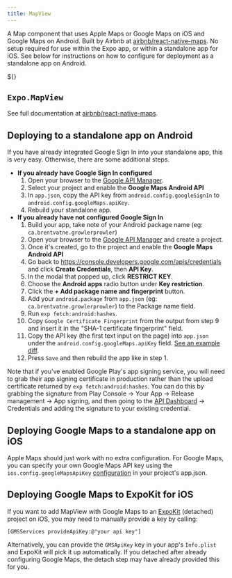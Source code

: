 ```yaml
---
title: MapView
---
```


A Map component that uses Apple Maps or Google Maps on iOS and Google Maps on Android. Built by Airbnb at [airbnb/react-native-maps](https://github.com/airbnb/react-native-maps). No setup required for use within the Expo app, or within a standalone app for iOS. See below for instructions on how to configure for deployment as a standalone app on Android.

${<SnackEmbed snackId="@adamjnav/mapview-example" />}

## `Expo.MapView`

See full documentation at [airbnb/react-native-maps](https://github.com/airbnb/react-native-maps).

## Deploying to a standalone app on Android

If you have already integrated Google Sign In into your standalone app, this is very easy. Otherwise, there are some additional steps.

-   **If you already have Google Sign In configured**
    1.  Open your browser to the [Google API Manager](https://console.developers.google.com/apis).
    2.  Select your project and enable the **Google Maps Android API**
    3.  In `app.json`, copy the API key from `android.config.googleSignIn` to `android.config.googleMaps.apiKey`.
    4.  Rebuild your standalone app.
-   **If you already have not configured Google Sign In**
    1.  Build your app, take note of your Android package name (eg: `ca.brentvatne.growlerprowler`)
    2.  Open your browser to the [Google API Manager](https://console.developers.google.com/apis) and create a project.
    3.  Once it's created, go to the project and enable the **Google Maps Android API**
    4.  Go back to <https://console.developers.google.com/apis/credentials> and click **Create Credentials**, then **API Key**.
    5.  In the modal that popped up, click **RESTRICT KEY**.
    6.  Choose the **Android apps** radio button under **Key restriction**.
    7.  Click the **+ Add package name and fingerprint** button.
    8.  Add your `android.package` from `app.json` (eg: `ca.brentvatne.growlerprowler`) to the Package name field.
    9.  Run `exp fetch:android:hashes`.
    10. Copy `Google Certificate Fingerprint` from the output from step 9 and insert it in the "SHA-1 certificate fingerprint" field.
    11. Copy the API key (the first text input on the page) into `app.json` under the `android.config.googleMaps.apiKey` field. [See an example diff](https://github.com/brentvatne/growler-prowler/commit/3496e69b14adb21eb2025ef9e0719c2edbef2aa2).
    12. Press `Save` and then rebuild the app like in step 1.

Note that if you've enabled Google Play's app signing service, you will need to grab their app signing certificate in production rather than the upload certificate returned by `exp fetch:android:hashes`. You can do this by grabbing the signature from Play Console -> Your App -> Release management -> App signing, and then going to the [API Dashboard](https://console.developers.google.com/apis/) -> Credentials and adding the signature to your existing credential.

## Deploying Google Maps to a standalone app on iOS

Apple Maps should just work with no extra configuration. For Google Maps, you can specify your own Google Maps API key using the `ios.config.googleMapsApiKey` [configuration](../workflow/configuration#ios) in your project's app.json.

## Deploying Google Maps to ExpoKit for iOS

If you want to add MapView with Google Maps to an [ExpoKit](../expokit) (detached) project on iOS, you may need to manually provide a key by calling:

```
[GMSServices provideApiKey:@"your api key"]
```

Alternatively, you can provide the `GMSApiKey` key in your app's `Info.plist` and ExpoKit will pick it up automatically. If you detached after already configuring Google Maps, the detach step may have already provided this for you.
